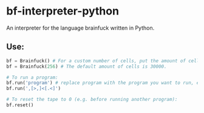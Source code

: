# bf-interpreter-python
An interpreter for the language brainfuck written in Python.


## Use:
```python
bf = Brainfuck() # For a custom number of cells, put the amount of cells you want between the brackets, e.g.
bf = Brainfuck(256) # The default amount of cells is 30000.

# To run a program:
bf.run('program') # replace program with the program you want to run, e.g.
bf.run(',[>,]<[.<]')

# To reset the tape to 0 (e.g. before running another program):
bf.reset()
```
